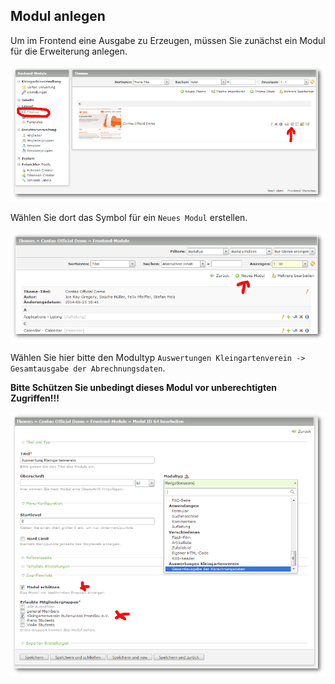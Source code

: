 ## Modul anlegen

Um im Frontend eine Ausgabe zu Erzeugen, müssen Sie zunächst ein Modul für die Erweiterung anlegen.

![](img/modul01.png)

Wählen Sie dort das Symbol für ein ``Neues Modul`` erstellen.

![](img/modul02.png)

Wählen Sie hier bitte den Modultyp ``Auswertungen Kleingartenverein -> Gesamtausgabe der Abrechnungsdaten``.

**Bitte Schützen Sie unbedingt dieses Modul vor unberechtigten Zugriffen!!!**

![](img/modul03.png)
